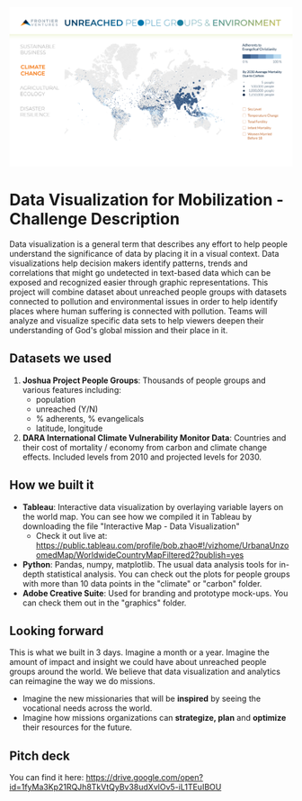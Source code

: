 ![Data Viz Map](https://raw.githubusercontent.com/skim2257/hack4missions-dataviz/master/graphics/mockup-WorldMap.png)

# Data Visualization for Mobilization - Challenge Description
Data visualization is a general term that describes any effort to help people understand the significance of data by placing it in a visual context. Data visualizations help decision makers identify patterns, trends and correlations that might go undetected in text-based data which can be exposed and recognized easier through graphic representations. This project will combine dataset about unreached people groups with datasets connected to pollution and environmental issues in order to help identify places where human suffering is connected with pollution. Teams will analyze and visualize specific data sets to help viewers deepen their understanding of God's global mission and their place in it.

## Datasets we used
 1. **Joshua Project People Groups**: Thousands of people groups and various features including:
	 - population
	 - unreached (Y/N)
	 - % adherents, % evangelicals
	 - latitude, longitude
 2. **DARA International Climate Vulnerability Monitor Data**: Countries and their cost of mortality / economy from carbon and climate change effects. Included levels from 2010 and projected levels for 2030.

## How we built it
 - **Tableau**: Interactive data visualization by overlaying variable layers on the world map. You can see how we compiled it in Tableau by downloading the file "Interactive Map - Data Visualization"
	 - Check it out live at: https://public.tableau.com/profile/bob.zhao#!/vizhome/UrbanaUnzoomedMap/WorldwideCountryMapFiltered2?publish=yes
 - **Python**: Pandas, numpy, matplotlib. The usual data analysis tools for in-depth statistical analysis. You can check out the plots for people groups with more than 10 data points in the "climate" or "carbon" folder.
 - **Adobe Creative Suite**: Used for branding and prototype mock-ups. You can check them out in the "graphics" folder.

## Looking forward
This is what we built in 3 days. Imagine a month or a year. Imagine the amount of impact and insight we could have about unreached people groups around the world. We believe that data visualization and analytics can reimagine the way we do missions.
 - Imagine the new missionaries that will be **inspired** by seeing the vocational needs across the world.
 - Imagine how missions organizations can **strategize, plan** and **optimize** their resources for the future.

## Pitch deck
You can find it here: https://drive.google.com/open?id=1fyMa3Kp21RQJh8TkVtQyBv38udXvlOv5-iL1TEuIBOU
